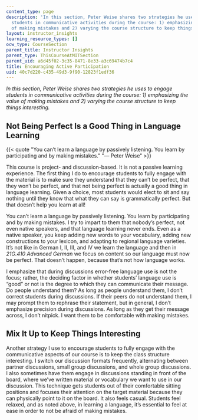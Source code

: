 ```yaml
---
content_type: page
description: 'In this section, Peter Weise shares two strategies he uses to engage
  students in communicative activities during the course: 1) emphasizing the value
  of making mistakes and 2) varying the course structure to keep things interesting.'
layout: instructor_insights
learning_resource_types: []
ocw_type: CourseSection
parent_title: Instructor Insights
parent_type: ThisCourseAtMITSection
parent_uid: a6d45f02-3c35-8471-8e33-a3c69474b7c4
title: Encouraging Active Participation
uid: 40c7d220-c435-49d3-9f90-12823f1edf36
---
```


_In this section, Peter Weise shares two strategies he uses to engage students in communicative activities during the course: 1) emphasizing the value of making mistakes and 2) varying the course structure to keep things interesting._

Not Being Perfect Is a Good Thing in Language Learning
------------------------------------------------------

{{< quote "You can’t learn a language by passively listening. You learn by participating and by making mistakes." "— Peter Weise" >}}

This course is project- and discussion-based. It is not a passive learning experience. The first thing I do to encourage students to fully engage with the material is to make sure they understand that they can’t be perfect, that they won’t be perfect, and that not being perfect is actually a good thing in language learning. Given a choice, most students would elect to sit and say nothing until they know that what they can say is grammatically perfect. But that doesn’t help you learn at all!

You can’t learn a language by passively listening. You learn by participating and by making mistakes. I try to impart to them that nobody’s perfect, not even native speakers, and that language learning never ends. Even as a native speaker, you keep adding new words to your vocabulary, adding new constructions to your lexicon, and adapting to regional language varieties. It’s not like in German I, II, III, and IV we learn the language and then in _21G.410_ _Advanced German_ we focus on content so our language must now be perfect. That doesn’t happen, because that’s not how language works.

I emphasize that during discussions error-free language use is not the focus; rather, the deciding factor in whether students’ language use is “good” or not is the degree to which they can communicate their message. Do people understand them? As long as people understand them, I don’t correct students during discussions. If their peers do not understand them, I may prompt them to rephrase their statement, but in general, I don’t emphasize precision during discussions. As long as they get their message across, I don’t nitpick. I want them to be comfortable with making mistakes.

Mix It Up to Keep Things Interesting
------------------------------------

Another strategy I use to encourage students to fully engage with the communicative aspects of our course is to keep the class structure interesting. I switch our discussion formats frequently, alternating between partner discussions, small group discussions, and whole group discussions. I also sometimes have them engage in discussions standing in front of the board, where we’ve written material or vocabulary we want to use in our discussion. This technique gets students out of their comfortable sitting positions and focuses their attention on the target material because they can physically point to it on the board. It also feels casual. Students feel relaxed, and as noted above, in learning a language, it’s essential to feel at ease in order to not be afraid of making mistakes.